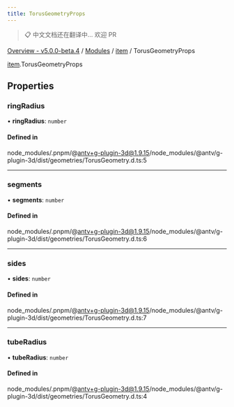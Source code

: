 ```yaml
---
title: TorusGeometryProps
---
```


> 📋 中文文档还在翻译中... 欢迎 PR

[Overview - v5.0.0-beta.4](../../README.zh.md) / [Modules](../../modules.zh.md) / [item](../../modules/item.zh.md) / TorusGeometryProps

[item](../../modules/item.zh.md).TorusGeometryProps

## Properties

### ringRadius

• **ringRadius**: `number`

#### Defined in

node_modules/.pnpm/@antv+g-plugin-3d@1.9.15/node_modules/@antv/g-plugin-3d/dist/geometries/TorusGeometry.d.ts:5

---

### segments

• **segments**: `number`

#### Defined in

node_modules/.pnpm/@antv+g-plugin-3d@1.9.15/node_modules/@antv/g-plugin-3d/dist/geometries/TorusGeometry.d.ts:6

---

### sides

• **sides**: `number`

#### Defined in

node_modules/.pnpm/@antv+g-plugin-3d@1.9.15/node_modules/@antv/g-plugin-3d/dist/geometries/TorusGeometry.d.ts:7

---

### tubeRadius

• **tubeRadius**: `number`

#### Defined in

node_modules/.pnpm/@antv+g-plugin-3d@1.9.15/node_modules/@antv/g-plugin-3d/dist/geometries/TorusGeometry.d.ts:4
